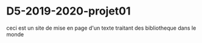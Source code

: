 # D5-2019-2020-projet01
ceci est un site de mise en page d'un texte traitant des bibliotheque dans le monde

